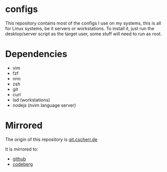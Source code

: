 # configs

This repository contains most of the configs I use on my systems, this is all for Linux
systems, be it servers or workstations. To install it, just run the desktop/server script as the
target user, some stuff will need to run as root.

# Dependencies
- vim
- fzf
- nnn
- zsh
- git
- curl
- lsd (workstations)
- nodejs (nvim language server)

# Mirrored
The origin of this repository is [git.cscherr.de](https://git.cscherr.de/PlexSheep/configs.git)

It is mirrored to:
- [github](https://github.com/PlexSheep/configs)
- [codeberg](https://codeberg.org/PlexSheep/configs)